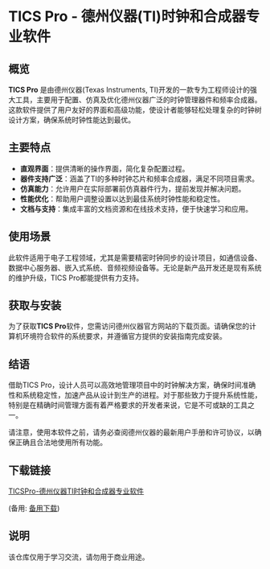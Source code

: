 # TICS Pro - 德州仪器(TI)时钟和合成器专业软件

## 概览
**TICS Pro** 是由德州仪器(Texas Instruments, TI)开发的一款专为工程师设计的强大工具，主要用于配置、仿真及优化德州仪器广泛的时钟管理器件和频率合成器。这款软件提供了用户友好的界面和高级功能，使设计者能够轻松处理复杂的时钟树设计方案，确保系统时钟性能达到最优。

## 主要特点
- **直观界面**：提供清晰的操作界面，简化复杂配置过程。
- **器件支持广泛**：涵盖了TI的多种时钟芯片和频率合成器，满足不同项目需求。
- **仿真能力**：允许用户在实际部署前仿真器件行为，提前发现并解决问题。
- **性能优化**：帮助用户调整设置以达到最佳系统时钟性能和稳定性。
- **文档与支持**：集成丰富的文档资源和在线技术支持，便于快速学习和应用。

## 使用场景
此软件适用于电子工程领域，尤其是需要精密时钟同步的设计项目，如通信设备、数据中心服务器、嵌入式系统、音频视频设备等。无论是新产品开发还是现有系统的维护升级，TICS Pro都能提供有力支持。

## 获取与安装
为了获取**TICS Pro**软件，您需访问德州仪器官方网站的下载页面。请确保您的计算机环境符合软件的系统要求，并遵循官方提供的安装指南完成安装。

## 结语
借助TICS Pro，设计人员可以高效地管理项目中的时钟解决方案，确保时间准确性和系统稳定性，加速产品从设计到生产的进程。对于那些致力于提升系统性能，特别是在精确时间管理方面有着严格要求的开发者来说，它是不可或缺的工具之一。

请注意，使用本软件之前，请务必查阅德州仪器的最新用户手册和许可协议，以确保正确且合法地使用所有功能。

## 下载链接
[TICSPro-德州仪器TI时钟和合成器专业软件](https://pan.quark.cn/s/2a9dc3aae1dd) 

(备用: [备用下载](https://pan.baidu.com/s/1il-2M75jO4FwpPUf07B2vQ?pwd=1234))

## 说明

该仓库仅用于学习交流，请勿用于商业用途。
